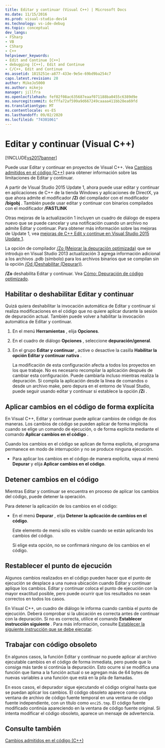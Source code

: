 ```yaml
---
title: Editar y continuar (Visual C++) | Microsoft Docs
ms.date: 11/15/2016
ms.prod: visual-studio-dev14
ms.technology: vs-ide-debug
ms.topic: conceptual
dev_langs:
- FSharp
- VB
- CSharp
- C++
helpviewer_keywords:
- Edit and Continue [C++]
- debugging [C++], Edit and Continue
- C/C++, Edit and Continue
ms.assetid: 1815251e-a877-433e-9e5e-69bd9ba254c7
caps.latest.revision: 28
author: MikeJo5000
ms.author: mikejo
manager: jillfra
ms.openlocfilehash: fef02f08ac635687eaaf071188ba0455c6389d9e
ms.sourcegitcommit: 6cfffa72af599a9d667249caaaa411bb28ea69fd
ms.translationtype: MT
ms.contentlocale: es-ES
ms.lasthandoff: 09/02/2020
ms.locfileid: "74301061"
---
```

# <a name="edit-and-continue-visual-c"></a>Editar y continuar (Visual C++)
[!INCLUDE[vs2017banner](../includes/vs2017banner.md)]

Puede usar Editar y continuar en proyectos de Visual C++. Vea [Cambios admitidos en el código (C++)](../debugger/supported-code-changes-cpp.md) para obtener información sobre las limitaciones de Editar y continuar.  
  
 A partir de Visual Studio 2015 Update 1, ahora puede usar editar y continuar en aplicaciones de C++ de la tienda Windows y aplicaciones de DirectX, ya que ahora admite el modificador **/Zi** del compilador con el modificador **/bigobj** . También puede usar editar y continuar con binarios compilados con el modificador **/FASTLINK**  
  
 Otras mejoras de la actualización 1 incluyen un cuadro de diálogo de espera nuevo que se puede cancelar y una notificación cuando un archivo no admite Editar y continuar. Para obtener más información sobre las mejoras de Update 1, vea [mejoras de C++ Edit y continue en Visual Studio 2015 Update 1](https://devblogs.microsoft.com/cppblog/improvements-for-c-edit-and-continue-in-visual-studio-2015-update-1/).  
  
 La opción de compilador [/Zo (Mejorar la depuración optimizada)](https://msdn.microsoft.com/library/eea8d89a-7fe0-4fe1-86b2-7689bbebbd7f) que se introdujo en Visual Studio 2013 actualización 3 agrega información adicional a los archivos .pdb (símbolo) para los archivos binarios que se compilan sin la opción [/Od (Deshabilitar (Depurar))](https://msdn.microsoft.com/library/aafb762y.aspx).  
  
 **/Zo** deshabilita Editar y continuar. Vea [Cómo: Depuración de código optimizado](../debugger/how-to-debug-optimized-code.md).  
  
## <a name="enable-or-disable-edit-and-continue"></a><a name="BKMK_Enable_or_disable_automatic_invocation_of_Edit_and_Continue"></a> Habilitar o deshabilitar Editar y continuar  
 Quizá quiera deshabilitar la invocación automática de Editar y continuar si realiza modificaciones en el código que no quiere aplicar durante la sesión de depuración actual. También puede volver a habilitar la invocación automática de Editar y continuar.  
  
1. En el menú **Herramientas** , elija **Opciones**.  
  
2. En el cuadro de diálogo **Opciones** , seleccione **depuración/general**.  
  
3. En el grupo **Editar y continuar** , active o desactive la casilla **Habilitar la opción Editar y continuar nativa** .  
  
   La modificación de esta configuración afecta a todos los proyectos en los que trabaje. No es necesario recompilar la aplicación después de cambiar esta configuración. Puede cambiarla incluso mientras realiza la depuración. Si compila la aplicación desde la línea de comandos o desde un archivo make, pero depura en el entorno de Visual Studio, puede seguir usando editar y continuar si establece la opción **/Zi** .  
  
## <a name="how-to-apply-code-changes-explicitly"></a><a name="BKMK_How_to_apply_code_changes_explicitly"></a> Aplicar cambios en el código de forma explícita  
 En Visual C++, Editar y continuar puede aplicar cambios de código de dos maneras. Los cambios de código se pueden aplicar de forma implícita cuando se elige un comando de ejecución, o de forma explícita mediante el comando **Aplicar cambios en el código** .  
  
 Cuando los cambios en el código se aplican de forma explícita, el programa permanece en modo de interrupción y no se produce ninguna ejecución.  
  
- Para aplicar los cambios en el código de manera explícita, vaya al menú **Depurar** y elija **Aplicar cambios en el código**.  
  
## <a name="how-to-stop-code-changes"></a><a name="BKMK_How_to_stop_code_changes"></a> Detener cambios en el código  
 Mientras Editar y continuar se encuentra en proceso de aplicar los cambios del código, puede detener la operación.  
  
 Para detener la aplicación de los cambios en el código:  
  
- En el menú **Depurar** , elija **Detener la aplicación de cambios en el código**.  
  
  Este elemento de menú sólo es visible cuando se están aplicando los cambios del código.  
  
  Si elige esta opción, no se confirmará ninguno de los cambios en el código.  
  
## <a name="how-to-reset-the-point-of-execution"></a><a name="BKMK_How_to_reset_the_point_of_execution"></a> Restablecer el punto de ejecución  
 Algunos cambios realizados en el código pueden hacer que el punto de ejecución se desplace a una nueva ubicación cuando Editar y continuar aplique los cambios. Editar y continuar coloca el punto de ejecución con la mayor exactitud posible, pero puede ocurrir que los resultados no sean correctos en todos los casos.  
  
 En Visual C++, un cuadro de diálogo le informa cuando cambia el punto de ejecución. Deberá comprobar si la ubicación es correcta antes de continuar con la depuración. Si no es correcta, utilice el comando **Establecer instrucción siguiente** . Para más información, consulte [Establecer la siguiente instrucción que se debe ejecutar](https://msdn.microsoft.com/library/y740d9d3.aspx#BKMK_Set_the_next_statement_to_execute).  
  
## <a name="how-to-work-with-stale-code"></a><a name="BKMK_How_to_work_with_stale_code"></a> Trabajar con código obsoleto  
 En algunos casos, la función Editar y continuar no puede aplicar al archivo ejecutable cambios en el código de forma inmediata, pero puede que lo consiga más tarde si continúa la depuración. Esto ocurre si se modifica una función que llama a la función actual o se agregan más de 64 bytes de nuevas variables a una función que está en la pila de llamadas.  
  
 En esos casos, el depurador sigue ejecutando el código original hasta que se puedan aplicar los cambios. El código obsoleto aparece como una ventana de archivo de código fuente temporal en una ventana de código fuente independiente, con un título como `enc25.tmp`. El código fuente modificado continúa apareciendo en la ventana de código fuente original. Si intenta modificar el código obsoleto, aparece un mensaje de advertencia.  
  
## <a name="see-also"></a>Consulte también  
 [Cambios admitidos en el código (C++)](../debugger/supported-code-changes-cpp.md)
